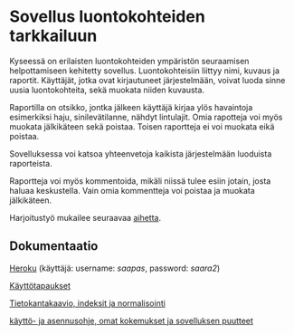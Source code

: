 # Sovellus luontokohteiden tarkkailuun

Kyseessä on erilaisten luontokohteiden ympäristön seuraamisen helpottamiseen kehitetty sovellus. Luontokohteisiin liittyy nimi, kuvaus ja raportit. Käyttäjät, jotka ovat kirjautuneet järjestelmään, voivat luoda sinne uusia luontokohteita, sekä muokata niiden kuvausta.

Raportilla on otsikko, jontka jälkeen käyttäjä kirjaa ylös havaintoja esimerkiksi haju, sinilevätilanne, nähdyt lintulajit. Omia rapotteja voi myös muokata jälkikäteen sekä poistaa. Toisen raportteja ei voi muokata eikä poistaa.

Sovelluksessa voi katsoa yhteenvetoja kaikista järjestelmään luoduista raporteista.

Raportteja voi myös kommentoida, mikäli niissä tulee esiin jotain, josta haluaa keskustella. Vain omia kommentteja voi poistaa ja muokata jälkikäteen.

Harjoitustyö mukailee seuraavaa [aihetta](http://advancedkittenry.github.io/suunnittelu_ja_tyoymparisto/aiheet/Tutkimusaineston_kerays.html).

## Dokumentaatio

[Heroku](https://tsoha-naytteidenkerays.herokuapp.com/)
(käyttäjä: username: _saapas_, password: _saara2_)

[Käyttötapaukset](https://github.com/olgaviho/naytteidenKerays/blob/master/documentation/userstories.md)

[Tietokantakaavio, indeksit ja normalisointi](https://github.com/olgaviho/naytteidenKerays/blob/master/documentation/tietokantakaavio.md)

[käyttö- ja asennusohje, omat kokemukset ja sovelluksen puutteet](https://github.com/olgaviho/naytteidenKerays/blob/master/documentation/kayttoohje.md)


